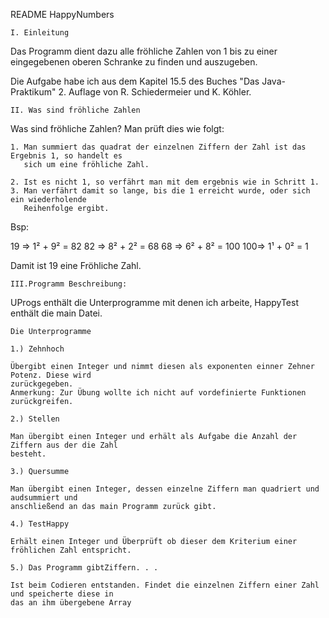 README HappyNumbers

	I. Einleitung

Das Programm dient dazu alle fröhliche Zahlen von 1 bis zu einer eingegebenen oberen Schranke zu finden und auszugeben.

Die Aufgabe habe ich aus dem Kapitel 15.5 des Buches "Das Java-Praktikum" 2. Auflage von R. Schiedermeier und K. Köhler.

	II. Was sind fröhliche Zahlen

Was sind fröhliche Zahlen?
Man prüft dies wie folgt:
	
	1. Man summiert das quadrat der einzelnen Ziffern der Zahl ist das Ergebnis 1, so handelt es
	   sich um eine fröhliche Zahl.
	
	2. Ist es nicht 1, so verfährt man mit dem ergebnis wie in Schritt 1.
	3. Man verfährt damit so lange, bis die 1 erreicht wurde, oder sich ein wiederholende
	   Reihenfolge ergibt.

Bsp:

19 => 1² + 9² = 82
82 => 8² + 2² = 68
68 => 6² + 8² = 100
100=> 1¹ + 0² = 1

Damit ist 19 eine Fröhliche Zahl.


	III.Programm Beschreibung:

UProgs enthält die Unterprogramme mit denen ich arbeite, HappyTest enthält die main Datei.

	Die Unterprogramme

	1.) Zehnhoch
	
	Übergibt einen Integer und nimmt diesen als exponenten einner Zehner Potenz. Diese wird
	zurückgegeben.
	Anmerkung: Zur Übung wollte ich nicht auf vordefinierte Funktionen zurückgreifen.

	2.) Stellen

	Man übergibt einen Integer und erhält als Aufgabe die Anzahl der Ziffern aus der die Zahl
	besteht.

	3.) Quersumme

	Man übergibt einen Integer, dessen einzelne Ziffern man quadriert und audsummiert und
	anschließend an das main Programm zurück gibt.

	4.) TestHappy

	Erhält einen Integer und Überprüft ob dieser dem Kriterium einer fröhlichen Zahl entspricht.

	5.) Das Programm gibtZiffern. . .

	Ist beim Codieren entstanden. Findet die einzelnen Ziffern einer Zahl und speicherte diese in
	das an ihm übergebene Array
	

